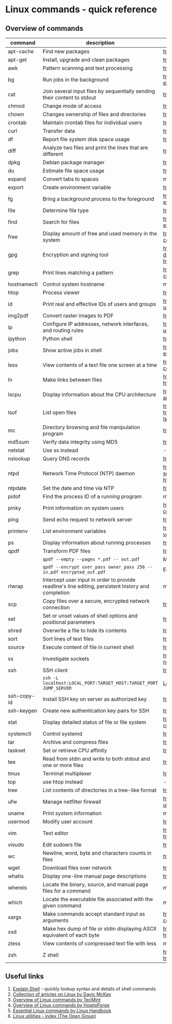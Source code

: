 # Linux commands - quick reference

## Overview of commands

| command | description | more info |
| ------- |------------ | --------- |
|apt-cache|Find new packages|https://itsfoss.com/apt-get-linux-guide/|
|apt-get|Install, upgrade and clean packages|https://itsfoss.com/apt-get-linux-guide/|
|awk|Pattern scanning and text processing|https://linuxhandbook.com/awk-command-tutorial/|
|bg|Run jobs in the background|https://www.cyberciti.biz/faq/unix-linux-bg-command-examples-usage-syntax/|
|cat|Join several input files by sequentially sending their content to stdout|https://linuxhandbook.com/cat-command/|
|chmod|Change mode of access|https://linuxhandbook.com/chmod-command/|
|chown|Changes ownership of files and directories|https://www.computerhope.com/unix/uchown.htm|
|crontab|Maintain crontab files for individual users|https://linuxhandbook.com/crontab/|
|curl|Transfer data|https://linuxhandbook.com/curl-command-examples/|
|df|Report file system disk space usage|https://linuxhandbook.com/df-command/|
|diff|Analyze two files and print the lines that are different|https://www.computerhope.com/unix/udiff.htm|
|dpkg|Debian package manager|https://www.cyberciti.biz/ref/apt-dpkg-ref.html|
|du|Estimate file space usage|https://linuxhandbook.com/find-directory-size-du-command/|
|expand|Convert tabs to spaces|man page|
|export|Create environment variable|https://linuxhandbook.com/export-command/|
|fg|Bring a background process to the foreground|https://www.cyberciti.biz/faq/unix-linux-fg-command-examples-usage-syntax/|
|file|Determine file type|https://www.computerhope.com/unix/ufile.htm|
|find|Search for files|https://www.geeksforgeeks.org/find-command-in-linux-with-examples/|
|free|Display amount of free and used memory in the system|https://www.howtogeek.com/456943/how-to-use-the-free-command-on-linux/|
|gpg|Encryption and signing tool|https://www.techrepublic.com/blog/five-apps/protect-your-data-with-these-five-linux-encryption-tools/, https://guides.library.illinois.edu/data_encryption/gpgcheatsheet|
|grep|Print lines matching a pattern|https://www.howtogeek.com/496056/how-to-use-the-grep-command-on-linux/|
|hostnamectl|Control system hostname|man page|
|htop|Process viewer|https://linuxtogether.org/htop-command-explanation/|
|id|Print real and effective IDs of users and groups|https://www.cyberciti.biz/faq/unix-linux-id-command-examples-usage-syntax/|
|img2pdf|Convert raster images to PDF|https://pypi.org/project/img2pdf/|
|ip|Configure IP addresses, network interfaces, and routing rules|https://www.cyberciti.biz/faq/linux-ip-command-examples-usage-syntax/|
|ipython|Python shell|https://ipython.readthedocs.io/en/stable/interactive/tutorial.html|
|jobs|Show active jobs in shell|https://www.cyberciti.biz/faq/unix-linux-jobs-command-examples-usage-syntax/|
|less|View contents of a text file one screen at a time|https://www.howtogeek.com/444233/how-to-use-the-less-command-on-linux/|
|ln|Make links between files|https://www.computerhope.com/unix/uln.htm, https://linuxgazette.net/105/pitcher.html|
|lscpu|Display information about the CPU architecture|https://www.cyberciti.biz/faq/lscpu-command-find-out-cpu-architecture-information/|
|lsof|List open files|https://linuxhandbook.com/lsof-command/, https://www.howtogeek.com/426031/how-to-use-the-linux-lsof-command/|
|mc|Directory browsing and file manipulation program|https://tldp.org/LDP/LG/issue23/wkndmech_dec97/mc_article.html|
|md5sum|Verify data integrity using MD5|https://www.geeksforgeeks.org/md5sum-linux-command/|
|netstat|Use ss instead|-|
|nslookup|Query DNS records|https://linuxhandbook.com/nslookup-command/|
|ntpd|Network Time Protocol (NTP) daemon|https://www.howtogeek.com/tips/how-to-sync-your-linux-server-time-with-network-time-servers-ntp/, https://www.systutorials.com/docs/linux/man/8-ntpd/|
|ntpdate|Set the date and time via NTP|https://www.tecmint.com/synchronize-time-with-ntp-in-linux/|
|pidof|Find the process ID of a running program|man page|
|pinky|Print information on system users|https://www.howtogeek.com/427004/how-to-use-the-pinky-command-on-linux/|
|ping|Send echo request to network server|https://linuxhandbook.com/ping-command/|
|printenv|List environment variables|https://www.cyberciti.biz/faq/linux-list-all-environment-variables-env-command/|
|ps|Display information about running processes|https://linuxhandbook.com/ps-command/|
|qpdf|Transform PDF files|https://qpdf.readthedocs.io/en/latest/cli.html|
||`qpdf --empty --pages *.pdf -- out.pdf`|Merge PDF files|
||`qpdf --encrypt user_pass owner_pass 256 -- in.pdf encrypted_out.pdf`|Encrypt PDF file|
|rlwrap|Intercept user input in order to provide readline's line editing, persistent history and completion|man page|
|scp|Copy files over a secure, encrypted network connection|https://www.linuxtechi.com/scp-command-examples-in-linux/|
|set|Set or unset values of shell options and positional parameters|https://bash.cyberciti.biz/guide/Set_command|
|shred|Overwrite a file to hide its contents|https://www.computerhope.com/unix/shred.htm|
|sort|Sort lines of text files|https://linuxhandbook.com/sort-command/|
|source|Execute content of file in current shell|https://ss64.com/bash/source.html|
|ss|Investigate sockets|https://www.cyberciti.biz/tips/linux-investigate-sockets-network-connections.html|
|ssh|SSH client|https://www.ssh.com/ssh/command/|
||`ssh -L localhost:LOCAL_PORT:TARGET_HOST:TARGET_PORT JUMP_SERVER`|[Local port forwarding](https://www.ssh.com/academy/ssh/tunneling/example#local-forwarding)|
|ssh-copy-id|Install SSH key on server as authorized key|https://www.ssh.com/ssh/copy-id|
|ssh-keygen|Create new authentication key pairs for SSH|https://www.ssh.com/ssh/keygen/|
|stat|Display detailed status of file or file system|https://www.howtogeek.com/451022/how-to-use-the-stat-command-on-linux/|
|systemctl|Control systemd|https://tecadmin.net/tutorial/linux/linux-systemctl-command/|
|tar|Archive and compress files|https://linuxhandbook.com/basic-tar-commands/|
|taskset|Set or retrieve CPU affinity|https://www.howtoforge.com/linux-taskset-command/|
|tee|Read from stdin and write to both stdout and one or more files|https://www.geeksforgeeks.org/tee-command-linux-example/|
|tmux|Terminal multiplexer|https://tmuxcheatsheet.com/|
|top|use htop instead|-|
|tree|List contents of directories in a tree-like format|https://www.geeksforgeeks.org/tree-command-unixlinux/|
|ufw|Manage netfilter firewall|https://www.cyberciti.biz/faq/how-to-setup-a-ufw-firewall-on-ubuntu-18-04-lts-server/|
|uname|Print system information|man page|
|usermod|Modify user account|https://www.tecmint.com/usermod-command-examples/|
|vim|Text editor|https://linuxhandbook.com/basic-vim-commands/, https://linuxhandbook.com/vim-cheat-sheet/|
|visudo|Edit sudoers file|https://www.computerhope.com/unix/visudo.htm|
|wc|Newline, word, byte and characters counts in files|https://www.tecmint.com/wc-command-examples/|
|wget|Download files over network|https://www.computerhope.com/unix/wget.htm|
|whatis|Display one-line manual page descriptions|https://www.computerhope.com/unix/whatis.htm|
|whereis|Locate the binary, source, and manual page files for a command|man page|
|which|Locate the executable file associated with the given command|man page|
|xargs|Make commands accept standard input as arguments|https://www.howtogeek.com/435164/how-to-use-the-xargs-command-on-linux/|
|xxd|Make hex dump of file or stdin displaying ASCII equivalent of each byte|https://www.howtoforge.com/linux-xxd-command/, https://opensource.com/article/19/8/dig-binary-files-hexdump|
|zless|View contents of compressed text file with less|man page|
|zsh|Z shell|https://opensource.com/article/19/9/getting-started-zsh, https://opensource.com/article/18/9/tips-productivity-zsh|

## Useful links

1. [Explain Shell](https://explainshell.com/) - quickly lookup syntax and details of shell commands
1. [Collection of articles on Linux by Davic McKay](https://www.howtogeek.com/author/davidmckay/)
1. [Overview of Linux commands by TecMint](https://www.tecmint.com/linux-commands-cheat-sheet/)
1. [Overview of Linux commands by HowtoForge](https://www.howtoforge.com/linux-commands/)
1. [Essential Linux commands by Linux Handbook](https://linuxhandbook.com/linux-commands/)
1. [Linux utilities - index (The Open Group)](https://pubs.opengroup.org/onlinepubs/9699919799/utilities/)